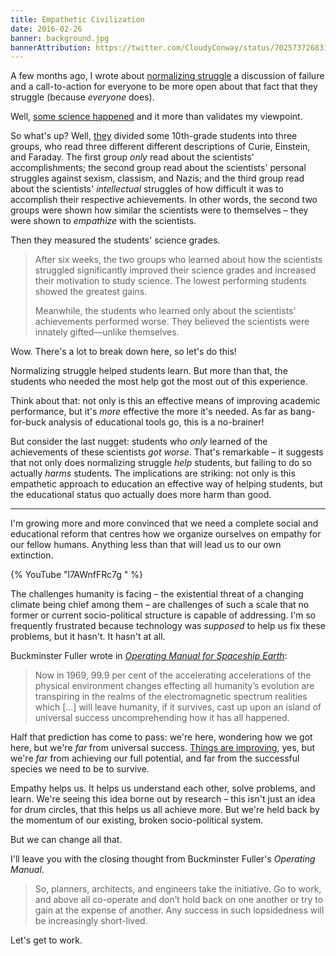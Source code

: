 ```yaml
---
title: Empathetic Civilization
date: 2016-02-26
banner: background.jpg
bannerAttribution: https://twitter.com/CloudyConway/status/702573726831927297
---
```


A few months ago, I wrote about [normalizing struggle](/blog/normalizing-struggle/) a discussion of failure and a call-to-action for everyone to be more open about that fact that they struggle (because _everyone_ does).

Well, [some science happened](http://qz.com/622749/teens-do-better-in-science-when-they-know-einstein-and-curie-also-struggled/) and it more than validates my viewpoint.

So what's up? Well, [they](https://www.sciencedaily.com/releases/2016/02/160211141337.htm) divided some 10th-grade students into three groups, who read three different different descriptions of Curie, Einstein, and Faraday. The first group _only_ read about the scientists' accomplishments; the second group read about the scientists' personal struggles against sexism, classism, and Nazis; and the third group read about the scientists' _intellectual_ struggles of how difficult it was to accomplish their respective achievements. In other words, the second two groups were shown how similar the scientists were to themselves – they were shown to _empathize_ with the scientists.

Then they measured the students' science grades.

> After six weeks, the two groups who learned about how the scientists struggled significantly improved their science grades and increased their motivation to study science. The lowest performing students showed the greatest gains.
>
> Meanwhile, the students who learned only about the scientists’ achievements performed worse. They believed the scientists were innately gifted—unlike themselves.

Wow. There's a lot to break down here, so let's do this!

Normalizing struggle helped students learn. But more than that, the students who needed the most help got the most out of this experience.

Think about that: not only is this an effective means of improving academic performance, but it's _more_ effective the more it's needed. As far as bang-for-buck analysis of educational tools go, this is a no-brainer!

But consider the last nugget: students who _only_ learned of the achievements of these scientists _got worse_. That's remarkable – it suggests that not only does normalizing struggle _help_ students, but failing to do so actually _harms_ students. The implications are striking: not only is this empathetic approach to education an effective way of helping students, but the educational status quo actually does more harm than good.

---

I'm growing more and more convinced that we need a complete social and educational reform that centres how we organize ourselves on empathy for our fellow humans. Anything less than that will lead us to our own extinction.

{% YouTube "l7AWnfFRc7g " %}

The challenges humanity is facing – the existential threat of a changing climate being chief among them – are challenges of such a scale that no former or current socio-political structure is capable of addressing. I'm so frequently frustrated because technology was _supposed_ to help us fix these problems, but it hasn't. It hasn't at all.

Buckminster Fuller wrote in [_Operating Manual for Spaceship Earth_](http://amzn.to/1QKKTrf):

> Now in 1969, 99.9 per cent of the accelerating accelerations of the physical environment changes effecting all humanity’s evolution are transpiring in the realms of the electromagnetic spectrum realities which [...] will leave humanity, if it survives, cast up upon an island of universal success uncomprehending how it has all happened.

Half that prediction has come to pass: we're here, wondering how we got here, but we're _far_ from universal success. [Things are improving](https://www.youtube.com/watch?v=Sm5xF-UYgdg), yes, but we're _far_ from achieving our full potential, and far from the successful species we need to be to survive.

Empathy helps us. It helps us understand each other, solve problems, and learn. We're seeing this idea borne out by research – this isn't just an idea for drum circles, that this helps us all achieve more. But we're held back by the momentum of our existing, broken socio-political system.

But we can change all that.

I'll leave you with the closing thought from Buckminster Fuller's _Operating Manual_.

> So, planners, architects, and engineers take the initiative. Go to work, and above all co-operate and don’t hold back on one another or try to gain at the expense of another. Any success in such lopsidedness will be increasingly short-lived.

Let's get to work.
